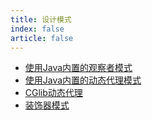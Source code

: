 ```yaml
---
title: 设计模式
index: false
article: false
---
```

- [使用Java内置的观察者模式](使用Java内置的观察者模式.md)
- [使用Java内置的动态代理模式](使用Java内置的动态代理模式.md)
- [CGlib动态代理](CGlib动态代理.md)
- [装饰器模式](装饰器模式.md)

